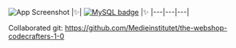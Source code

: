 

![App Screenshot](https://i.ibb.co/4KnBxLt/whiskends.png)
|✨| [![MySQL badge](https://img.shields.io/badge/se%20Live-fff?style=for-the-badge&logo=&logoColor=white)](https://whiskends.netlify.app/) |✨
|---|---|---|

Collaborated git: https://github.com/Medieinstitutet/the-webshop-codecrafters-1-0
